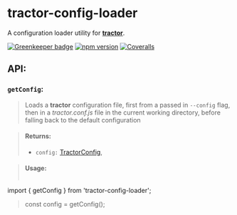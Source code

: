 # tractor-config-loader

A configuration loader utility for [**tractor**](https://github.com/TradeMe/tractor).

[![Greenkeeper badge](https://badges.greenkeeper.io/phenomnomnominal/tractor-config-loader.svg)](https://greenkeeper.io/)
[![npm version](https://img.shields.io/npm/v/tractor-config-loader.svg)](https://www.npmjs.com/package/tractor-config-loader)
[![Coveralls](https://img.shields.io/coveralls/phenomnomnominal/tractor-config-loader.svg)](https://coveralls.io/github/phenomnomnominal/tractor-config-loader)

## API:

### `getConfig`:

> Loads a **tractor** configuration file, first from a passed in `--config` flag, then in a *tractor.conf.js* file in the current working directory, before falling back to the default configuration

> #### Returns:
> * `config:` [TractorConfig](https://github.com/TradeMe/tractor#config),

> #### Usage:
> ```javascript
import { getConfig } from 'tractor-config-loader';

> const config = getConfig();
```

